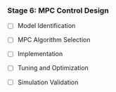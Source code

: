 ### Stage 6: MPC Control Design
- [ ] Model Identification
- [ ] MPC Algorithm Selection
- [ ] Implementation
- [ ] Tuning and Optimization
- [ ] Simulation Validation

